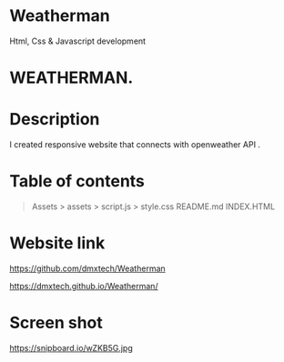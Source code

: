 # Weatherman
Html, Css & Javascript development


# WEATHERMAN.  

# Description
I created responsive website that connects with openweather API .
# Table of contents
> Assets 
     > assets
     > script.js
     > style.css
> README.md
> INDEX.HTML

# Website link
https://github.com/dmxtech/Weatherman

https://dmxtech.github.io/Weatherman/

# Screen shot

https://snipboard.io/wZKB5G.jpg





